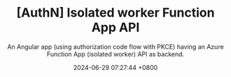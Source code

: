 ---
layout: post
title:  "[AuthN] Isolated worker Function App API"
subtitle: An Angular app (using authorization code flow with PKCE) having an Azure Function App (isolated worker) API as backend.
date:   2024-06-29 07:27:44 +0800
image: keys.jpg
categories: Azure Security
alternative_url: https://github.com/cmclellen/SecureApi
---